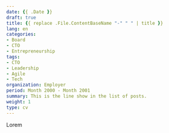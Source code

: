 ```yaml
---
date: {{ .Date }}
draft: true
title: {{ replace .File.ContentBaseName "-" " " | title }}
lang: en
categories:
- Board
- CTO
- Entrepreneurship
tags:
- CTO
- Leadership
- Agile
- Tech
organization: Employer
period: Month 2000 - Month 2001
summary: This is the line show in the list of posts.
weight: 1
type: cv
---
```


Lorem
